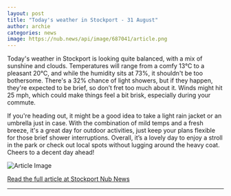```yaml
---
layout: post
title: "Today's weather in Stockport - 31 August"
author: archie
categories: news
image: https://nub.news/api/image/687041/article.png
---
```

Today's weather in Stockport is looking quite balanced, with a mix of sunshine and clouds. Temperatures will range from a comfy 13°C to a pleasant 20°C, and while the humidity sits at 73%, it shouldn't be too bothersome. There's a 32% chance of light showers, but if they happen, they're expected to be brief, so don’t fret too much about it. Winds might hit 25 mph, which could make things feel a bit brisk, especially during your commute.

If you're heading out, it might be a good idea to take a light rain jacket or an umbrella just in case. With the combination of mild temps and a fresh breeze, it's a great day for outdoor activities, just keep your plans flexible for those brief shower interruptions. Overall, it’s a lovely day to enjoy a stroll in the park or check out local spots without lugging around the heavy coat. Cheers to a decent day ahead!

![Article Image](https://nub.news/api/image/687041/article.png)

[Read the full article at Stockport Nub News](https://stockport.nub.news/news/weather-news/todays-weather-in-stockport-31-august-270413)

---
